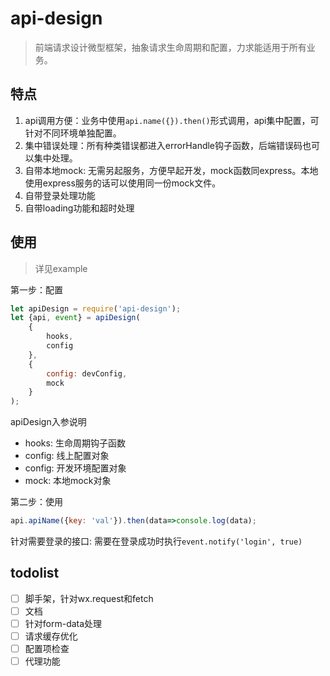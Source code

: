 # api-design

>前端请求设计微型框架，抽象请求生命周期和配置，力求能适用于所有业务。


## 特点
1. api调用方便：业务中使用`api.name({}).then()`形式调用，api集中配置，可针对不同环境单独配置。
2. 集中错误处理：所有种类错误都进入errorHandle钩子函数，后端错误码也可以集中处理。
3. 自带本地mock: 无需另起服务，方便早起开发，mock函数同express。本地使用express服务的话可以使用同一份mock文件。
4. 自带登录处理功能
5. 自带loading功能和超时处理


## 使用
>详见example


第一步：配置

```js
let apiDesign = require('api-design');
let {api, event} = apiDesign(
    {
        hooks,
        config
    },
    {
        config: devConfig,
        mock
    }
);
```

apiDesign入参说明
- hooks: 生命周期钩子函数
- config: 线上配置对象
- config: 开发环境配置对象
- mock: 本地mock对象

第二步：使用

```js
api.apiName({key: 'val'}).then(data=>console.log(data);
```

针对需要登录的接口: 需要在登录成功时执行`event.notify('login', true)`



## todolist

* [ ] 脚手架，针对wx.request和fetch
* [ ] 文档
* [ ] 针对form-data处理
* [ ] 请求缓存优化
* [ ] 配置项检查
* [ ] 代理功能